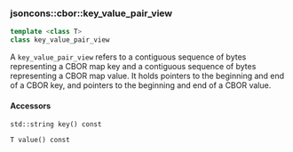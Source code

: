 ### jsoncons::cbor::key_value_pair_view 

```c++
template <class T>
class key_value_pair_view
```

A `key_value_pair_view` refers to a contiguous sequence of bytes representing a CBOR map key and a contiguous sequence of bytes representing a CBOR map value.
It holds pointers to the beginning and end of a CBOR key, and pointers to the beginning and end of a CBOR value.

#### Accessors
    
    std::string key() const

    T value() const


